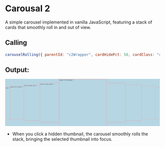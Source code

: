 # Carousal 2

A simple carousel implemented in vanilla JavaScript, featuring a stack of cards that smoothly roll in and out of view.

## Calling

```javascript
carouselRolling({ parentId: "c2Wrapper", cardHidePct: 50, cardClass: "class" });
```

## Output:

![Carousel Example](./carousalRolling.jpg)

- When you click a hidden thumbnail, the carousel smoothly rolls the stack, bringing the selected thumbnail into focus.
